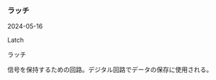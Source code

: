 <article id="ラッチ">

### ラッチ

<p class="st_update_header">2024-05-16</p>
<p class="st_name_header_en">Latch</p>
<p class="st_name_header_jp">ラッチ</p>
<div class="article_explanation">信号を保持するための回路。デジタル回路でデータの保存に使用される。</div>
</article>
